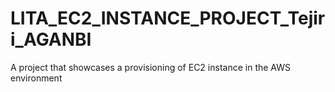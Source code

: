 # LITA_EC2_INSTANCE_PROJECT_Tejiri_AGANBI 
 A project that showcases a provisioning of EC2 instance in the AWS environment
